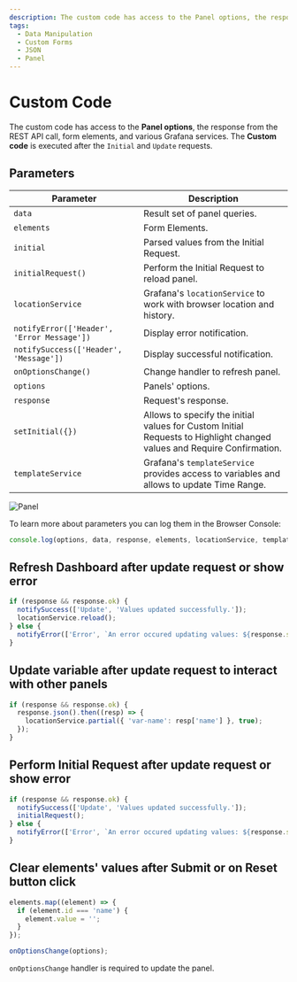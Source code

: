 ```yaml
---
description: The custom code has access to the Panel options, the response from the REST API call, form elements, various Grafana services and will be executed after the Initial and Update requests.
tags:
  - Data Manipulation
  - Custom Forms
  - JSON
  - Panel
---
```


# Custom Code

The custom code has access to the **Panel options**, the response from the REST API call, form elements, and various Grafana services. The **Custom code** is executed after the `Initial` and `Update` requests.

## Parameters

| Parameter | Description |
| -- | -- |
| `data` | Result set of panel queries. |
| `elements` | Form Elements. |
| `initial` | Parsed values from the Initial Request. |
| `initialRequest()` | Perform the Initial Request to reload panel. |
| `locationService` | Grafana's `locationService` to work with browser location and history. |
| `notifyError(['Header', 'Error Message'])` | Display error notification. |
| `notifySuccess(['Header', 'Message'])` | Display successful notification. |
| `onOptionsChange()` | Change handler to refresh panel. |
| `options` | Panels' options. |
| `response` | Request's response. |
| `setInitial({})` | Allows to specify the initial values for Custom Initial Requests to Highlight changed values and Require Confirmation. |
| `templateService` | Grafana's `templateService` provides access to variables and allows to update Time Range. |

![Panel](https://raw.githubusercontent.com/volkovlabs/volkovlabs-form-panel/main/src/img/request.png)

To learn more about parameters you can log them in the Browser Console:

```javascript
console.log(options, data, response, elements, locationService, templateService);
```

## Refresh Dashboard after update request or show error

```javascript
if (response && response.ok) {
  notifySuccess(['Update', 'Values updated successfully.']);
  locationService.reload();
} else {
  notifyError(['Error', `An error occured updating values: ${response.status}`]);
}
```

## Update variable after update request to interact with other panels

```javascript
if (response && response.ok) {
  response.json().then((resp) => {
    locationService.partial({ 'var-name': resp['name'] }, true);
  });
}
```

## Perform Initial Request after update request or show error

```javascript
if (response && response.ok) {
  notifySuccess(['Update', 'Values updated successfully.']);
  initialRequest();
} else {
  notifyError(['Error', `An error occured updating values: ${response.status}`]);
}
```

## Clear elements' values after Submit or on Reset button click

```javascript
elements.map((element) => {
  if (element.id === 'name') {
    element.value = '';
  }
});

onOptionsChange(options);
```

`onOptionsChange` handler is required to update the panel.
